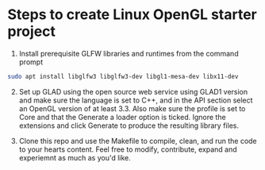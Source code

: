 

# Steps to create Linux OpenGL starter project

1) Install prerequisite GLFW libraries and runtimes from the command prompt
```bash
sudo apt install libglfw3 libglfw3-dev libgl1-mesa-dev libx11-dev
```
2) Set up GLAD using the open source web service using GLAD1 version and make sure the language is set to C++, and in the API section select an OpenGL version of at least 3.3. Also make sure the profile is set to Core and that the Generate a loader option is ticked. Ignore the extensions and click Generate to produce the resulting library files.

3) Clone this repo and use the Makefile to compile, clean, and run the code to your hearts content. Feel free to modify, contribute, expand and experiemnt as much as you'd like.

